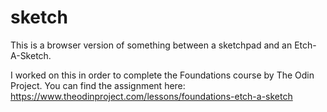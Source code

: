# sketch

This is a browser version of something between a sketchpad and an Etch-A-Sketch.

I worked on this in order to complete the Foundations course by The Odin Project. You can find the assignment here: https://www.theodinproject.com/lessons/foundations-etch-a-sketch